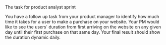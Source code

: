 The task for product analyst sprint

You have a follow up task from your product manager to identify how 
much time it takes for a user to make a purchase on your website. 
Your PM would like to see the users' duration from first arriving 
on the website on any given day until their first purchase on that same day. 
Your final result should show the duration dynamic daily.

